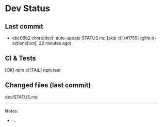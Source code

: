 # Dev Status

## Last commit
- ebe06b2 chore(dev): auto-update STATUS.md [skip ci] (#1756) (github-actions[bot], 22 minutes ago)
## CI & Tests
[OK] npm ci
[FAIL] npm test

## Changed files (last commit)
dev/STATUS.md

---
Notes:
- ...
